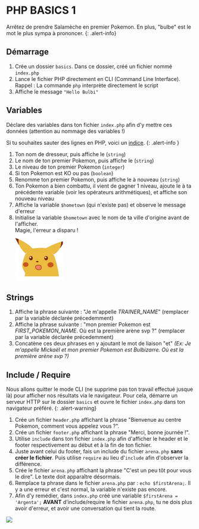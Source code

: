 # PHP BASICS 1

Arrêtez de prendre Salamèche en premier Pokemon. En plus, "bulbe" est le mot le plus sympa à prononcer.
{: .alert-info}

## Démarrage
1.  Crée un dossier `basics`. Dans ce dossier, créé un fichier nommé `index.php`
2.  Lance le fichier PHP directement en CLI (Command Line Interface). Rappel : La commande `php` interprète directement le script
3.  Affiche le message `"Hello Bulbi"`

## Variables

Déclare des variables dans ton fichier `index.php` afin d'y mettre ces données (attention au nommage des variables !)

Si tu souhaites sauter des lignes en PHP, voici un [indice](https://www.delftstack.com/fr/howto/php/php-echo-line-break/).
{: .alert-info }

1.  Ton nom de dresseur, puis affiche le (`string`)
2.  Le nom de ton premier Pokemon, puis affiche le (`string`)
3.  Le niveau de ton premier Pokemon (`integer`)
4.  Si ton Pokemon est KO ou pas (`boolean`)
5.  Renomme ton premier Pokemon, puis affiche le à nouveau (`string`)
6.  Ton Pokemon a bien combattu, il vient de gagner 1 niveau, ajoute le à ta précédente variable (voir les opérateurs arithmétiques), et affiche son nouveau niveau
7.  Affiche la variable `$hometown` (qui n'existe pas) et observe le message d'erreur
8.  Initialise la variable `$hometown` avec le nom de ta ville d'origine avant de l'afficher.  
    Magie, l'erreur a disparu !  
![](surprised-pikachu.jpg)

## Strings

1.  Affiche la phrase suivante : "Je m'appelle _TRAINER_NAME_" (remplacer par la variable déclarée précedemment)
2.  Affiche la phrase suivante : "mon premier Pokemon est _FIRST_POKEMON_NAME_. Où est la première arène svp ?" (remplacer par la variable déclarée précedemment)
3.  Concatène ces deux phrases en y ajoutant le mot de liaison "et" _(Ex: Je m'appelle Mickaël et mon premier Pokemon est Bulbizarre. Où est la première arène svp ?)_

## Include / Require

Nous allons quitter le mode CLI (ne supprime pas ton travail effectué jusque là) pour afficher nos résultats via le navigateur. Pour cela, démarre un serveur HTTP sur le dossier `basics` et ouvre le fichier `index.php` dans ton navigateur préféré.
{: .alert-warning}

1.  Crée un fichier `header.php` affichant la phrase "Bienvenue au centre Pokemon, comment vous appelez vous ?".
2.  Crée un fichier `footer.php` affichant la phrase "Merci, bonne journée !".
3.  Utilise `include` dans ton fichier `index.php` afin d'afficher le header et le footer respectivement au début et à la fin de ton fichier.
4.  Juste avant celui du footer, fais un include du fichier `arena.php` **sans créer le fichier**. Puis utilise `require` au lieu d'`include` afin d'observer la différence.
5.  Crée le fichier `arena.php` affichant la phrase "C'est un peu tôt pour vous le dire". Le texte doit apparaître désormais.
6.  Remplace ta phrase dans le fichier `arena.php` par : `echo $firstArena;`. Il y a une erreur et c'est normal, la variable n'existe pas encore.
7.  Afin d'y remédier, dans `index.php` créé une variable `$firstArena = 'Argenta';` **AVANT** d'include/require le fichier `arena.php`, tu ne dois plus avoir d'erreur, et avoir une conversation qui tient la route.


![](https://media.giphy.com/media/xuXzcHMkuwvf2/giphy.gif)